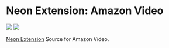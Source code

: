 # Neon Extension: Amazon Video

[![](https://img.shields.io/travis/NeApp/neon-extension-source-amazonvideo/master.svg)](https://travis-ci.org/NeApp/neon-extension-source-amazonvideo) ![](https://img.shields.io/github/license/NeApp/neon-extension-source-amazonvideo.svg)

[Neon Extension](https://github.com/NeApp/neon-extension) Source for Amazon Video.

